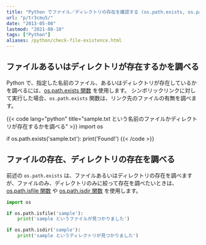 ```yaml
---
title: "Python でファイル／ディレクトリの存在を確認する (os.path.exists, os.path.isfile, os.path.isdir)"
url: "p/tr3cmu5/"
date: "2013-05-08"
lastmod: "2021-08-10"
tags: ["Python"]
aliases: /python/check-file-existence.html
---
```


ファイルあるいはディレクトリが存在するかを調べる
----

Python で、指定した名前のファイル、あるいはディレクトリが存在しているかを調べるには、[os.path.exists 関数](https://docs.python.org/ja/3/library/os.path.html#os.path.exists) を使用します。
シンボリックリンクに対して実行した場合、`os.path.exists` 関数は、リンク先のファイルの有無を調べます。

{{< code lang="python" title="sample.txt という名前のファイルかディレクトリが存在するかを調べる" >}}
import os

if os.path.exists('sample.txt'):
    print('Found!')
{{< /code >}}


ファイルの存在、ディレクトリの存在を調べる
----

前述の `os.path.exists` は、ファイルあるいはディレクトリの存在を調べますが、ファイルのみ、ディレクトリのみに絞って存在を調べたいときは、[os.path.isfile 関数](https://docs.python.org/ja/3/library/os.path.html#os.path.isfile) や [os.path.isdir 関数](https://docs.python.org/ja/3/library/os.path.html#os.path.isdir) を使用します。

```python
import os

if os.path.isfile('sample'):
    print('sample というファイルが見つかりました')

if os.path.isdir('sample'):
    print('sample というディレクトリが見つかりました')
```

